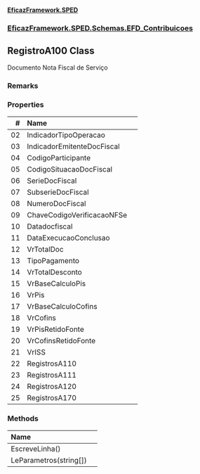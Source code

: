 #### [EficazFramework.SPED](EficazFrameworkSPED.md 'EficazFramework SPED')
### [EficazFramework.SPED.Schemas.EFD_Contribuicoes](EficazFramework.SPED.Schemas.EFD_Contribuicoes.md 'EficazFramework.SPED.Schemas.EFD_Contribuicoes')

## RegistroA100 Class

Documento Nota Fiscal de Serviço

### Remarks
### Properties

| # | Name | |
| ---: | :--- | :--- |
| 02 | IndicadorTipoOperacao |  |
| 03 | IndicadorEmitenteDocFiscal |  |
| 04 | CodigoParticipante |  |
| 05 | CodigoSituacaoDocFiscal |  |
| 06 | SerieDocFiscal |  |
| 07 | SubserieDocFiscal |  |
| 08 | NumeroDocFiscal |  |
| 09 | ChaveCodigoVerificacaoNFSe |  |
| 10 | Datadocfiscal |  |
| 11 | DataExecucaoConclusao |  |
| 12 | VrTotalDoc |  |
| 13 | TipoPagamento |  |
| 14 | VrTotalDesconto |  |
| 15 | VrBaseCalculoPis |  |
| 16 | VrPis |  |
| 17 | VrBaseCalculoCofins |  |
| 18 | VrCofins |  |
| 19 | VrPisRetidoFonte |  |
| 20 | VrCofinsRetidoFonte |  |
| 21 | VrISS |  |
| 22 | RegistrosA110 |  |
| 23 | RegistrosA111 |  |
| 24 | RegistrosA120 |  |
| 25 | RegistrosA170 |  |
### Methods

| Name | |
| :--- | :--- |
| EscreveLinha() |  |
| LeParametros(string[]) |  |

